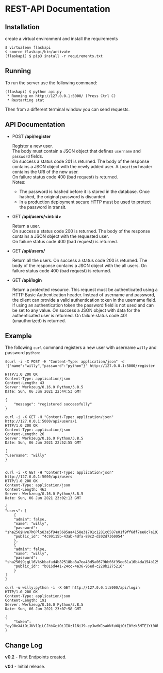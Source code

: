 REST-API Documentation
=========


Installation
------------

create a virtual environment and install the requirements

    $ virtualenv flaskapi
    $ source flaskapi/bin/activate
    (flaskapi) $ pip3 install -r requirements.txt


Running
-------

To run the server use the following command:

    (flaskapi) $ python api.py
     * Running on http://127.0.0.1:5000/ (Press Ctrl C)
     * Restarting stat

Then from a different terminal window you can send requests.

API Documentation
-----------------

- POST **/api/register**

    Register a new user.<br>
    The body must contain a JSON object that defines `username` and `password` fields.<br>
    On success a status code 201 is returned. The body of the response contains a JSON object with the newly added user. A `Location` header contains the URI of the new user.<br>
    On failure status code 400 (bad request) is returned.<br>
    Notes:
    - The password is hashed before it is stored in the database. Once hashed, the original password is discarded.
    - In a production deployment secure HTTP must be used to protect the password in transit.

- GET **/api/users/&lt;int:id&gt;**

    Return a user.<br>
    On success a status code 200 is returned. The body of the response contains a JSON object with the requested user.<br>
    On failure status code 400 (bad request) is returned.

- GET **/api/users/**

    Return all the users.
    On success a status code 200 is returned. The body of the response contains a JSON object with the all users.
    On failure status code 400 (bad request) is returned.

- GET **/api/login**

    Return a protected resource.
    This request must be authenticated using a HTTP Basic Authentication header. Instead of username and password, the client can provide a valid authentication token in the username field. If using an authentication token the password field is not used and can be set to any value.
    On success a JSON object with data for the authenticated user is returned.
    On failure status code 401 (unauthorized) is returned.

Example
-------

The following `curl` command registers a new user with username `willy` and password `python`:

    $curl -i -X POST -H "Content-Type: application/json" -d '{"name":"willy","password":"python"}' http://127.0.0.1:5000/register 
    
    HTTP/1.0 200 OK
    Content-Type: application/json
    Content-Length: 43
    Server: Werkzeug/0.16.0 Python/3.8.5
    Date: Sun, 06 Jun 2021 22:44:53 GMT

    {
        "message": "registered successfully"
    }

    curl -i -X GET -H "Content-Type: application/json" http://127.0.0.1:5000/api/users/1
    HTTP/1.0 200 OK
    Content-Type: application/json
    Content-Length: 26
    Server: Werkzeug/0.16.0 Python/3.8.5
    Date: Sun, 06 Jun 2021 22:52:55 GMT

    {
    "username": "willy"
    }


    curl -i -X GET -H "Content-Type: application/json" http://127.0.0.1:5000/api/users
    HTTP/1.0 200 OK
    Content-Type: application/json
    Content-Length: 463
    Server: Werkzeug/0.16.0 Python/3.8.5
    Date: Sun, 06 Jun 2021 23:02:13 GMT

    {
    "users": [
        {
        "admin": false, 
        "name": "willy", 
        "password": "sha256$Hve7h6Pl$83a5f94a5685aa4158e31701c1281c6587e01f9ff6df7ee8c7a1936bede42d99", 
        "public_id": "4c99115b-43ab-4dfa-89c2-d202d7360054"
        }, 
        {
        "admin": false, 
        "name": "willy", 
        "password": "sha256$9jgLl6Vk$bbafad4b82518ba8a7ea48d5a0679bb66f95ee61a16b4da154b125271eb106e0", 
        "public_id": "b016d441-24cc-4a36-96ed-c228b2275216"
        }
    ]
    }

    curl -u willy:python -i -X GET http://127.0.0.1:5000/api/login
    HTTP/1.0 200 OK
    Content-Type: application/json
    Content-Length: 191
    Server: Werkzeug/0.16.0 Python/3.8.5
    Date: Sun, 06 Jun 2021 23:07:58 GMT

    {
        "token": "eyJ0eXAiOiJKV1QiLCJhbGciOiJIUzI1NiJ9.eyJwdWJsaWNfaWQiOiI0Yzk5MTE1Yi00M2FiLTRkZmEtODljMi1kMjAyZDczNjAwNTQiLCJleHAiOjE2MjMwMjI2Nzh9.iM5gRhU2q05rk3KYOgXjEz1r7KsyjeulT_Wo_aktVjk"
    }


Change Log
----------

**v0.2** - First Endpoints created.

**v0.1** - Initial release.


